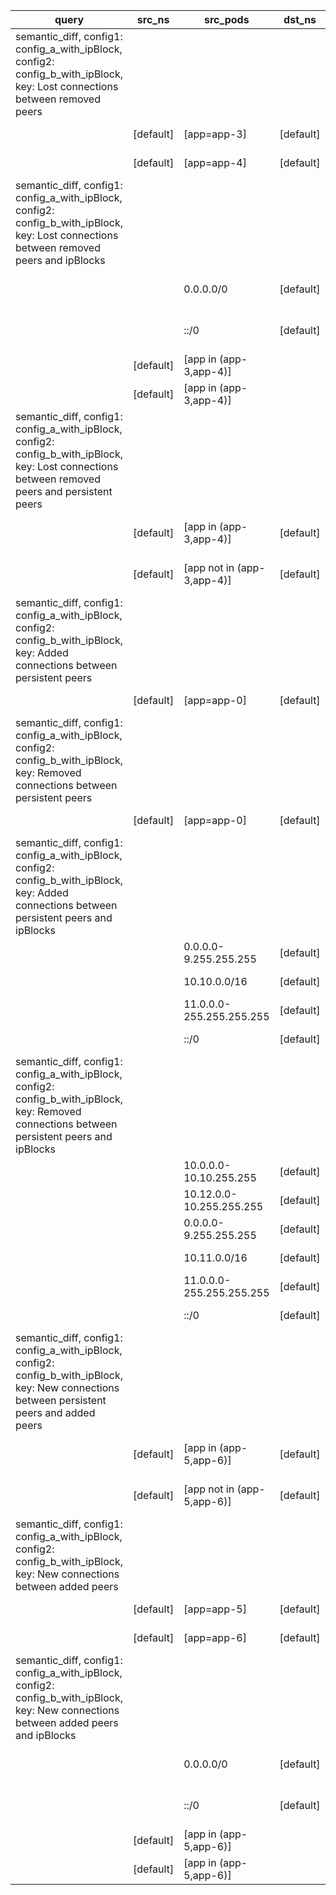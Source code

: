 |query|src_ns|src_pods|dst_ns|dst_pods|connection|
|---|---|---|---|---|---|
|semantic_diff, config1: config_a_with_ipBlock, config2: config_b_with_ipBlock, key: Lost connections between removed peers||||||
||[default]|[app=app-3]|[default]|[app=app-4]|All connections|
||[default]|[app=app-4]|[default]|[app=app-3]|All connections|
|semantic_diff, config1: config_a_with_ipBlock, config2: config_b_with_ipBlock, key: Lost connections between removed peers and ipBlocks||||||
|||0.0.0.0/0|[default]|[app in (app-3,app-4)]|All connections|
|||::/0|[default]|[app in (app-3,app-4)]|All connections|
||[default]|[app in (app-3,app-4)]||0.0.0.0/0|All connections|
||[default]|[app in (app-3,app-4)]||::/0|All connections|
|semantic_diff, config1: config_a_with_ipBlock, config2: config_b_with_ipBlock, key: Lost connections between removed peers and persistent peers||||||
||[default]|[app in (app-3,app-4)]|[default]|[app in (app-0,app-2)]|All connections|
||[default]|[app not in (app-3,app-4)]|[default]|[app in (app-3,app-4)]|All connections|
|semantic_diff, config1: config_a_with_ipBlock, config2: config_b_with_ipBlock, key: Added connections between persistent peers||||||
||[default]|[app=app-0]|[default]|[app=app-1]|All connections|
|semantic_diff, config1: config_a_with_ipBlock, config2: config_b_with_ipBlock, key: Removed connections between persistent peers||||||
||[default]|[app=app-0]|[default]|[app=app-2]|All connections|
|semantic_diff, config1: config_a_with_ipBlock, config2: config_b_with_ipBlock, key: Added connections between persistent peers and ipBlocks||||||
|||0.0.0.0-9.255.255.255|[default]|[app=app-1]|All connections|
|||10.10.0.0/16|[default]|[app=app-1]|All connections|
|||11.0.0.0-255.255.255.255|[default]|[app=app-1]|All connections|
|||::/0|[default]|[app=app-1]|All connections|
|semantic_diff, config1: config_a_with_ipBlock, config2: config_b_with_ipBlock, key: Removed connections between persistent peers and ipBlocks||||||
|||10.0.0.0-10.10.255.255|[default]|[app=app-2]|All but UDP 53|
|||10.12.0.0-10.255.255.255|[default]|[app=app-2]|All but UDP 53|
|||0.0.0.0-9.255.255.255|[default]|[app=app-2]|All connections|
|||10.11.0.0/16|[default]|[app=app-2]|All connections|
|||11.0.0.0-255.255.255.255|[default]|[app=app-2]|All connections|
|||::/0|[default]|[app=app-2]|All connections|
|semantic_diff, config1: config_a_with_ipBlock, config2: config_b_with_ipBlock, key: New connections between persistent peers and added peers||||||
||[default]|[app in (app-5,app-6)]|[default]|[app in (app-0,app-1)]|All connections|
||[default]|[app not in (app-5,app-6)]|[default]|[app in (app-5,app-6)]|All connections|
|semantic_diff, config1: config_a_with_ipBlock, config2: config_b_with_ipBlock, key: New connections between added peers||||||
||[default]|[app=app-5]|[default]|[app=app-6]|All connections|
||[default]|[app=app-6]|[default]|[app=app-5]|All connections|
|semantic_diff, config1: config_a_with_ipBlock, config2: config_b_with_ipBlock, key: New connections between added peers and ipBlocks||||||
|||0.0.0.0/0|[default]|[app in (app-5,app-6)]|All connections|
|||::/0|[default]|[app in (app-5,app-6)]|All connections|
||[default]|[app in (app-5,app-6)]||0.0.0.0/0|All connections|
||[default]|[app in (app-5,app-6)]||::/0|All connections|

